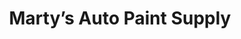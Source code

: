 ---
title: "Marty’s Auto Paint Supply"
url: /rosedale/martys-auto-paint-supply/
shop: Autowerkstatt
---